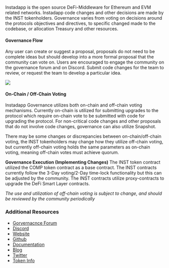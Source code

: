 Instadapp is the open source DeFi-Middleware for Ethereum and EVM related networks. Instadapp code changes and other decisions are made by the INST tokenholders. Governance varies from voting on decisions around the protocols objectives and directives, to specific changed made to the codebase, or allocation Treasury and other resources.

#### Governance Flow
Any user can create or suggest a proposal, proposals do not need to be complete ideas but should develop into a more formal proposal that the community can vote on. Users are encouraged to engage the community on the governance forum and on Discord.  Submit code changes for the team to review, or request the team to develop a particular idea.

![](https://gov.instadapp.io/uploads/default/original/1X/3ec65487f6d63acefc2b734eb14846263aa7c2bf.png)

#### On-Chain / Off-Chain Voting
Instadapp Governance utilizes both on-chain and off-chain voting mechanisms. Currently on-chain is utilized for submitting upgrades to the protocol which require on-chain vote to be submitted with code for upgrading the protocol. For non-critical code changes and other proposals that do not involve code changes, governance can also utilize Snapshot.

There may be some changes or discrepancies between on-chain/off-chain voting, the INST tokenholders may change how they utilize off-chain voting, but currently off-chain voting holds the same parameters as on-chain voting, meaning off-chain votes must achieve quorum.

**Governance Execution (Implementing Changes)**
The INST token contract utilized the COMP token contract as a base contract. The INST contracts currently follow the 3-Day voting/2-Day time-lock functionality but this can be adjusted by the community. The INST contracts utilize proxy-contracts to upgrade the DeFi Smart Layer contracts.

*The use and utilization of off-chain voting is subject to change, and should be reviewed by the community periodically*

### Additional Resources

* [Gorvernacnce Forum](https://gov.indexcoop.com/)
* [Discord](https://discord.gg/YVCh7XqAsf)
* [Website](https://instadapp.io/)
* [Github](https://github.com/InstaDApp)
* [Documentation](https://docs.instadapp.io/)
* [Blog](https://blog.instadapp.io/)
* [Twitter](https://twitter.com/Instadapp)
* [Token Info](https://www.coingecko.com/en/coins/instadapp)
